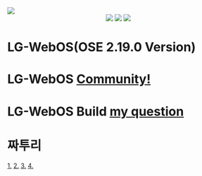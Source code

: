 <img src="https://capsule-render.vercel.app/api?type=Slice&color=auto&height=200&section=header&text=LG-project&fontSize=90" />
<div align="center">
	<img src="https://img.shields.io/badge/Python3-007396?style=flat&logo=Java&logoColor=white" />
	<img src="https://img.shields.io/badge/RPI4-E34F26?style=flat&logo=HTML5&logoColor=white" />
	<img src="https://img.shields.io/badge/LGWebOSE 2.19.0-1572B6?style=flat&logo=CSS3&logoColor=white" />
</div> 

# LG-WebOS(OSE 2.19.0 Version)

# LG-WebOS [Community!](https://forum.webosose.org/)

# LG-WebOS Build [my question](https://forum.webosose.org/t/webos-2-19-0-image-build-error/2016)

# 짜투리
[1.](https://velog.io/@t1won/Ubuntu-%EC%9A%B0%EB%B6%84%ED%88%AC-%ED%95%9C%EA%B8%80-%EC%9E%85%EB%A0%A5-%EB%B0%8F-%ED%95%9C%EC%98%81%ED%82%A4-%EC%84%A4%EC%A0%95)
[2.](https://hamonikr.org/board_bFBk25/99597)
[3.](https://kindmaster.tistory.com/21)
[4.](https://jkim83.tistory.com/141)
